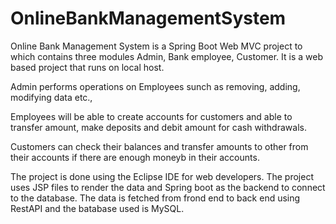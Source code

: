 # OnlineBankManagementSystem
Online Bank Management System is a Spring Boot Web MVC project to which contains three modules Admin, Bank employee, Customer. It is a web based project that runs on local host. 

Admin performs operations on Employees sunch as removing, adding, modifying data etc., 

Employees will be able to create accounts for customers and able to transfer amount, make deposits and debit amount for cash withdrawals.

Customers can check their balances and transfer amounts to other from their accounts if there are enough moneyb in their accounts. 

The project is done using the Eclipse IDE for web developers. The project uses JSP files to render the data and Spring boot as the backend to connect to the database. The data is fetched from frond end to back end using RestAPI and the batabase used is MySQL.
